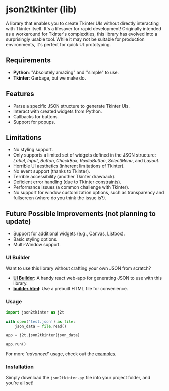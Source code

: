 # json2tkinter (lib)

A library that enables you to create Tkinter UIs without directly interacting with Tkinter itself. It's a lifesaver for rapid development! Originally intended as a workaround for Tkinter's complexities, this library has evolved into a surprisingly usable tool. While it may not be suitable for production environments, it's perfect for quick UI prototyping.

## Requirements
- **Python**: "Absolutely amazing" and "simple" to use.
- **Tkinter**: Garbage, but we make do.

## Features
- Parse a specific JSON structure to generate Tkinter UIs.
- Interact with created widgets from Python.
- Callbacks for buttons.
- Support for popups.

## Limitations
- No styling support.
- Only supports a limited set of widgets defined in the JSON structure: _Label_, _Input_, _Button_, _CheckBox_, _RadioButton_, _SelectMenu_, and _Layout_.
- Horrible UI aesthetics (inherent limitations of Tkinter).
- No event support (thanks to Tkinter).
- Terrible accessibility (another Tkinter drawback).
- Deficient error handling (due to Tkinter constraints).
- Performance issues (a common challenge with Tkinter).
- No support for window customization options, such as transparency and fullscreen (where do you think the issue is?).

## Future Possible Improvements (not planning to update)
- Support for additional widgets (e.g., Canvas, Listbox).
- Basic styling options.
- Multi-Window support.

### UI Builder

Want to use this library without crafting your own JSON from scratch?

- **[UI Builder](./builder/)**: A handy react web-app for generating JSON to use with this library.
- **[builder.html](./builder.html)**: Use a prebuilt HTML file for convenience.

### Usage

```python
import json2tkinter as j2t

with open('test.json') as file:
    json_data = file.read()

app = j2t.json2tkinter(json_data)

app.run()
```

For more _'advanced'_ usage, check out the [examples](./examples/).

### Installation

Simply download the `json2tkinter.py` file into your project folder, and you’re all set!
